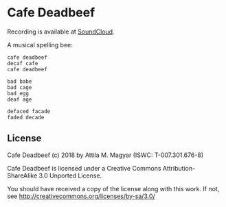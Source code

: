 Cafe Deadbeef
=============

Recording is available at [SoundCloud][sc].

  [sc]: https://soundcloud.com/athoshun/cafe-deadbeef

A musical spelling bee:

    cafe deadbeef
    decaf cafe
    cafe deadbeef

    bad babe
    bad cage
    bad egg
    deaf age

    defaced facade
    faded decade

License
-------

Cafe Deadbeef (c) 2018 by Attila M. Magyar (ISWC: T-007.301.676-8)

Cafe Deadbeef is licensed under a
Creative Commons Attribution-ShareAlike 3.0 Unported License.

You should have received a copy of the license along with this
work. If not, see http://creativecommons.org/licenses/by-sa/3.0/
